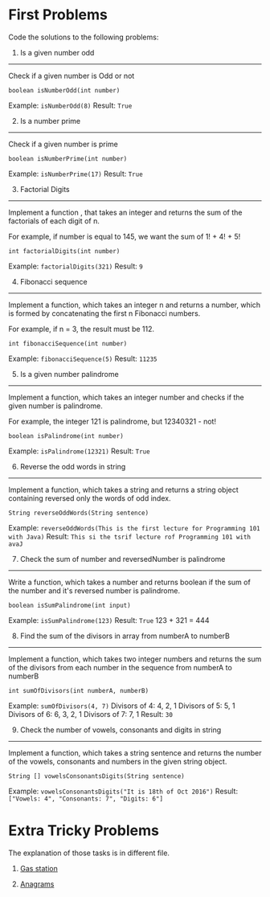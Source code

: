 First Problems
========================

Code the solutions to the following problems:


1. Is a given number odd
----------------
Check if a given number is Odd or not

`boolean isNumberOdd(int number)`

Example: `isNumberOdd(8)`
Result: `True`

2. Is a number prime
----------------
Check if a given number is prime

`boolean isNumberPrime(int number)`

Example: `isNumberPrime(17)`
Result: `True`

3. Factorial Digits
----------------
Implement a function , that takes an integer and returns the sum of the factorials of each digit of n.

For example, if number is equal to 145, we want the sum of 1! + 4! + 5!

`int factorialDigits(int number)`

Example: `factorialDigits(321)`
Result: `9`

4. Fibonacci sequence
----------------
Implement a function, which takes an integer n and returns a number, which is formed by concatenating the first n Fibonacci numbers.

For example, if n = 3, the result must be 112.

`int fibonacciSequence(int number)`

Example: `fibonacciSequence(5)`
Result: `11235`

5. Is a given number palindrome
----------------
Implement a function, which takes an integer number and checks if the given number is palindrome.

For example, the integer 121 is palindrome, but 12340321 - not!

`boolean isPalindrome(int number)`

Example: `isPalindrome(12321)`
Result: `True`

6. Reverse the odd words in string
----------------
Implement a function, which takes a string and returns a string object containing reversed only the  words of odd index.

`String reverseOddWords(String sentence)`

Example:  `reverseOddWords(This is the first lecture for Programming 101 with Java)`
Result: `This si the tsrif lecture rof Programming 101 with avaJ`


7. Check the sum of number and reversedNumber is palindrome
----------------
Write a function, which takes a number and returns boolean if the sum of the number and it's reversed number is palindrome.

`boolean isSumPalindrome(int input)`

Example: `isSumPalindrome(123)`
Result: `True`
123 + 321 = 444

8. Find the sum of the divisors in array from numberA to numberB
----------------
Implement a function, which takes two integer numbers and returns the sum of the divisors from each number in the sequence from numberA to numberB

`int sumOfDivisors(int numberA, numberB)`

Example: `sumOfDivisors(4, 7)`
Divisors of 4: 4, 2, 1
Divisors of 5: 5, 1
Divisors of 6: 6, 3, 2, 1
Divisors of 7: 7, 1
Result: `30`

9. Check the number of vowels, consonants and digits in string
----------------
Implement a function, which takes a string sentence and returns the number of the vowels, consonants and numbers in the given string object.

`String [] vowelsConsonantsDigits(String sentence)`

Example: `vowelsConsonantsDigits("It is 18th of Oct 2016")`
Result: `["Vowels: 4", "Consonants: 7", "Digits: 6"]`


Extra Tricky Problems
========================
The explanation of those tasks is in different file.
1. [Gas station](https://github.com/HackBulgaria/Programming101-Java-2016/tree/master/week01/Gas-Stations)

2. [Anagrams](https://github.com/HackBulgaria/Programming101-Java-2016/tree/master/week01/Anagrams)
